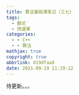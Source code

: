 ```yaml
---
title: 算法基础课笔记（三七）
tags:
  - 数论
  - 快速幂
categories:
  - - C++
  - - 算法
mathjax: true
copyright: true
abbrlink: d19dfaa8
date: 2021-09-19 11:19:12
---
```


待更新。。。

<!--more-->

